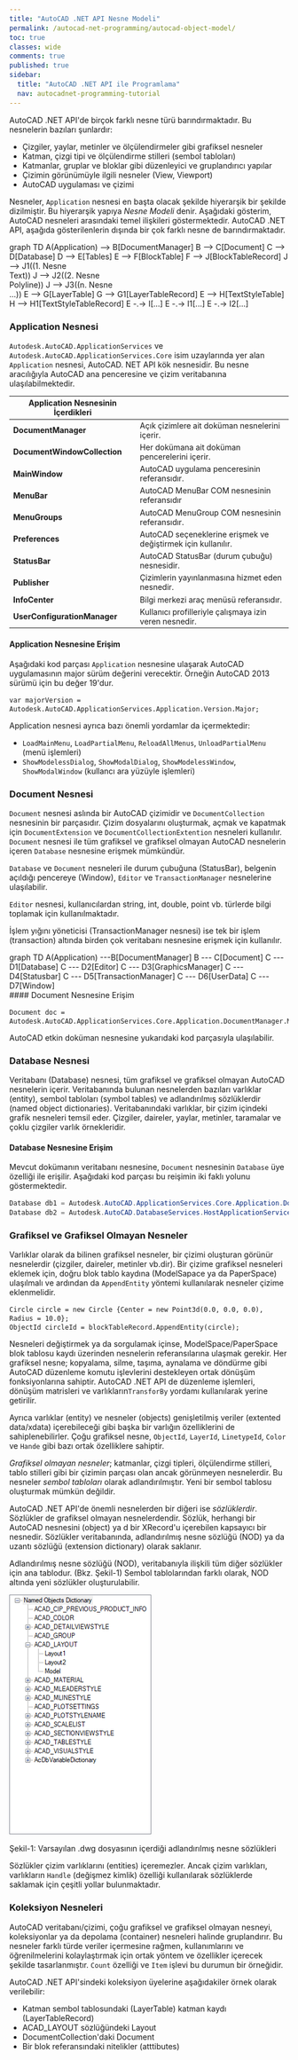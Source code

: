 ```yaml
---
title: "AutoCAD .NET API Nesne Modeli"
permalink: /autocad-net-programming/autocad-object-model/
toc: true
classes: wide
comments: true
published: true
sidebar:
  title: "AutoCAD .NET API ile Programlama"
  nav: autocadnet-programming-tutorial
---
```

AutoCAD .NET API'de birçok farklı nesne türü barındırmaktadır. Bu nesnelerin bazıları şunlardır: 

- Çizgiler, yaylar, metinler ve ölçülendirmeler gibi grafiksel nesneler 
- Katman, çizgi tipi ve ölçülendirme stilleri (sembol tabloları)
- Katmanlar, gruplar ve bloklar gibi düzenleyici ve gruplandırıcı yapılar
- Çizimin görünümüyle ilgili nesneler (View, Viewport)
- AutoCAD uygulaması ve çizimi

Nesneler, `Application` nesnesi en başta olacak şekilde hiyerarşik bir şekilde dizilmiştir. Bu hiyerarşik yapıya *Nesne Modeli* denir. Aşağıdaki gösterim, AutoCAD nesneleri arasındaki temel ilişkileri göstermektedir. AutoCAD .NET API, aşağıda gösterilenlerin dışında bir çok farklı nesne de barındırmaktadır.

<div class="mermaid">
graph TD
A(Application) --> B[DocumentManager]
B --> C[Document]
C --> D[Database]
D --> E[Tables]
E --> F[BlockTable]
F --> J[BlockTableRecord]
J --> J1((1. Nesne<br>Text))
J --> J2((2. Nesne<br>Polyline))
J --> J3((n. Nesne<br>...))
E --> G[LayerTable]
G --> G1[LayerTableRecord]
E --> H[TextStyleTable]
H --> H1[TextStyleTableRecord]
E -.-> I[...]
E -.-> I1[...]
E -.-> I2[...]
</div>

### Application Nesnesi

`Autodesk.AutoCAD.ApplicationServices` ve `Autodesk.AutoCAD.ApplicationServices.Core` isim uzaylarında yer alan `Application` nesnesi, AutoCAD. NET API kök nesnesidir. Bu nesne aracılığıyla AutoCAD ana penceresine ve çizim veritabanına ulaşılabilmektedir.

|Application Nesnesinin İçerdikleri||
| ---------------------------- | --------------- |
| **DocumentManager**    |   Açık çizimlere ait doküman nesnelerini içerir.   |
| **DocumentWindowCollection** | Her dokümana ait doküman pencerelerini içerir. |
| **MainWindow** | AutoCAD uygulama penceresinin referansıdır. |
| **MenuBar** | AutoCAD MenuBar COM nesnesinin referansıdır |
| **MenuGroups** | AutoCAD MenuGroup COM nesnesinin referansıdır. |
| **Preferences** | AutoCAD seçeneklerine erişmek ve değiştirmek için kullanılır. |
| **StatusBar** | AutoCAD StatusBar (durum çubuğu) nesnesidir. |
| **Publisher** | Çizimlerin yayınlanmasına hizmet eden nesnedir. |
| **InfoCenter** | Bilgi merkezi araç menüsü referansıdır. |
| **UserConfigurationManager** | Kullanıcı profilleriyle çalışmaya izin veren nesnedir. |

#### Application Nesnesine Erişim

Aşağıdaki kod parçası `Application` nesnesine ulaşarak AutoCAD uygulamasının major sürüm değerini verecektir. Örneğin AutoCAD 2013 sürümü için bu değer 19'dur.

```
var majorVersion = Autodesk.AutoCAD.ApplicationServices.Application.Version.Major;
```
Application nesnesi ayrıca bazı önemli yordamlar da içermektedir:

- `LoadMainMenu`, `LoadPartialMenu`, `ReloadAllMenus`, `UnloadPartialMenu` (menü işlemleri)
- `ShowModelessDialog`, `ShowModalDialog`, `ShowModelessWindow`, `ShowModalWindow` (kullancı ara yüzüyle işlemleri)

### Document Nesnesi

`Document` nesnesi aslında bir AutoCAD çizimidir ve `DocumentCollection` nesnesinin bir parçasıdır. Çizim dosyalarını oluşturmak, açmak ve kapatmak için `DocumentExtension` ve `DocumentCollectionExtention` nesneleri kullanılır. `Document` nesnesi ile tüm grafiksel ve grafiksel olmayan AutoCAD nesnelerin içeren `Database` nesnesine erişmek mümkündür. 

`Database` ve `Document` nesneleri ile durum çubuğuna (StatusBar), belgenin açıldığı pencereye (Window), `Editor` ve `TransactionManager` nesnelerine ulaşılabilir. 

`Editor` nesnesi, kullanıcılardan string, int, double, point vb. türlerde bilgi toplamak için kullanılmaktadır. 

İşlem yığını yöneticisi (TransactionManager nesnesi) ise tek bir işlem (transaction) altında birden çok veritabanı nesnesine erişmek için kullanılır.

<div class="mermaid">
graph TD
A(Application) ---B[DocumentManager]
B --- C[Document]
C --- D1[Database]
C --- D2[Editor]
C --- D3[GraphicsManager]
C --- D4[Statusbar]
C --- D5[TransactionManager]
C --- D6[UserData]
C --- D7[Window]
</div>
#### Document Nesnesine Erişim

```
Document doc = Autodesk.AutoCAD.ApplicationServices.Core.Application.DocumentManager.MdiActiveDocument;
```

AutoCAD etkin doküman nesnesine yukarıdaki kod parçasıyla ulaşılabilir.

### Database Nesnesi

Veritabanı (Database) nesnesi, tüm grafiksel ve grafiksel olmayan AutoCAD nesnelerin içerir. Veritabanında bulunan nesnelerden bazıları varlıklar (entity), sembol tabloları (symbol tables) ve adlandırılmış sözlüklerdir (named object dictionaries). Veritabanındaki varlıklar, bir çizim içindeki grafik nesneleri temsil eder. Çizgiler, daireler, yaylar, metinler, taramalar ve çoklu çizgiler varlık örnekleridir.

#### Database Nesnesine Erişim

Mevcut dokümanın veritabanı nesnesine, `Document` nesnesinin `Database` üye özelliği ile erişilir. Aşağıdaki kod parçası bu reişimin iki faklı yolunu göstermektedir.

```c#
Database db1 = Autodesk.AutoCAD.ApplicationServices.Core.Application.DocumentManager.MdiActiveDocument.Database;
Database db2 = Autodesk.AutoCAD.DatabaseServices.HostApplicationServices.WorkingDatabase;
```

### Grafiksel ve Grafiksel Olmayan Nesneler

Varlıklar olarak da bilinen grafiksel nesneler, bir çizimi oluşturan görünür nesnelerdir (çizgiler, daireler, metinler vb.dir). Bir çizime grafiksel nesneleri eklemek için, doğru blok tablo kaydına (ModelSapace ya da PaperSpace) ulaşılmalı ve ardından da  `AppendEntity` yöntemi kullanılarak nesneler çizime eklenmelidir. 

```
Circle circle = new Circle {Center = new Point3d(0.0, 0.0, 0.0), Radius = 10.0};
ObjectId circleId = blockTableRecord.AppendEntity(circle);
```

Nesneleri değiştirmek ya da sorgulamak içinse, ModelSpace/PaperSpace blok tablosu kaydı üzerinden nesnelerin referansılarına ulaşmak gerekir. Her grafiksel nesne; kopyalama, silme, taşıma, aynalama ve döndürme gibi AutoCAD düzenleme komutu işlevlerini destekleyen ortak dönüşüm fonksiyonlarına sahiptir. AutoCAD .NET API de düzenleme işlemleri, dönüşüm matrisleri ve varlıkların`TransforBy` yordamı kullanılarak yerine getirilir.

Ayrıca varlıklar (entity) ve nesneler (objects) genişletilmiş veriler (extented data/xdata)  içerebileceği gibi başka bir varlığın özelliklerini de sahiplenebilirler. Çoğu grafiksel nesne, `ObjectId`,  `LayerId`, `LinetypeId`, `Color` ve `Hande` gibi bazı ortak özelliklere sahiptir. 

*Grafiksel olmayan nesneler*; katmanlar, çizgi tipleri, ölçülendirme stilleri, tablo stilleri gibi bir çizimin parçası olan ancak görünmeyen nesnelerdir. Bu nesneler *sembol tabloları* olarak adlandırılmıştır. Yeni bir sembol tablosu oluşturmak mümkün değildir. 

AutoCAD .NET API'de önemli nesnelerden bir diğeri ise *sözlüklerdir*. Sözlükler de grafiksel olmayan nesnelerdendir. Sözlük, herhangi bir AutoCAD nesnesini (object) ya d bir XRecord'u içerebilen kapsayıcı bir nesnedir. Sözlükler veritabanında, adlandırılmış nesne sözlüğü (NOD) ya da uzantı sözlüğü (extension dictionary) olarak saklanır. 

Adlandırılmış nesne sözlüğü (NOD), veritabanıyla ilişkili tüm diğer sözlükler için ana tablodur. (Bkz. Şekil-1) Sembol tablolarından farklı olarak, NOD altında yeni sözlükler oluşturulabilir. 

![Şekil-1](/assets/images/default-dwg-nod.png)

<figcaption>Şekil-1: Varsayılan .dwg dosyasının içerdiği adlandırılmış nesne sözlükleri</figcaption>

Sözlükler çizim varlıklarını (entities) içeremezler. Ancak çizim varlıkları, varlıkların `Handle` (değişmez kimlik) özelliği kullanılarak sözlüklerde saklamak için çeşitli yollar bulunmaktadır.

### Koleksiyon Nesneleri

AutoCAD veritabanı/çizimi, çoğu grafiksel ve grafiksel olmayan nesneyi, koleksiyonlar ya da depolama (container) nesneleri halinde gruplandırır. Bu nesneler farklı türde veriler içermesine rağmen, kullanımlarını ve öğrenilmelerini kolaylaştırmak için ortak yöntem ve özellikler içerecek şekilde tasarlanmıştır. `Count` özelliği ve `Item` işlevi bu durumun bir örneğidir. 

AutoCAD .NET API'sindeki koleksiyon üyelerine aşağıdakiler örnek olarak verilebilir: 

- Katman sembol tablosundaki (LayerTable) katman kaydı (LayerTableRecord)
- ACAD_LAYOUT sözlüğündeki Layout
- DocumentCollection'daki Document
- Bir blok referansındaki nitelikler (atttibutes)
